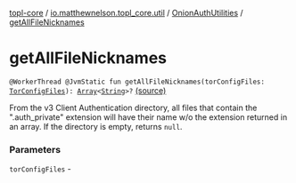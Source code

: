 [topl-core](../../index.md) / [io.matthewnelson.topl_core.util](../index.md) / [OnionAuthUtilities](index.md) / [getAllFileNicknames](./get-all-file-nicknames.md)

# getAllFileNicknames

`@WorkerThread @JvmStatic fun getAllFileNicknames(torConfigFiles: `[`TorConfigFiles`](../../..//topl-core-base/io.matthewnelson.topl_core_base/-tor-config-files/index.md)`): `[`Array`](https://kotlinlang.org/api/latest/jvm/stdlib/kotlin/-array/index.html)`<`[`String`](https://kotlinlang.org/api/latest/jvm/stdlib/kotlin/-string/index.html)`>?` [(source)](https://github.com/05nelsonm/TorOnionProxyLibrary-Android/blob/master/topl-core/src/main/java/io/matthewnelson/topl_core/util/OnionAuthUtilities.kt#L321)

From the v3 Client Authentication directory, all files that contain the
".auth_private" extension will have their name w/o the extension returned
in an array. If the directory is empty, returns `null`.

### Parameters

`torConfigFiles` - 